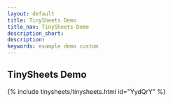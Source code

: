 ```yaml
---
layout: default
title: TinySheets Demo
title_nav: TinySheets Demo
description_short:
description:
keywords: example demo custom
---
```


## TinySheets Demo



{% include tinysheets/tinysheets.html id="YydQrY" %}
